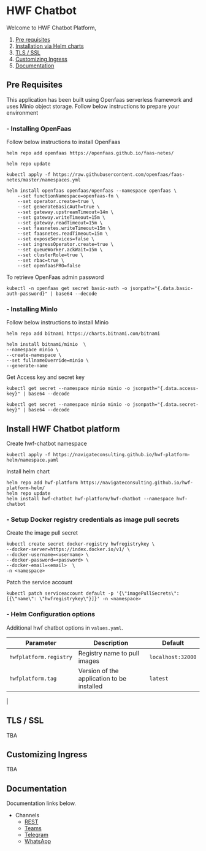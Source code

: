 # HWF Chatbot 

Welcome to HWF Chatbot Platform, 

1. [Pre requisites](#pre-requisites) 
2. [Installation via Helm charts](#install-hwf-chatbot-platform) 
3. [TLS / SSL](#tls--ssl)
4. [Customizing Ingress](#customizing-ingress)
5. [Documentation](#documentation) 

## Pre Requisites 

This application has been built using Openfaas serverless framework and uses Minio object storage. Follow below instructions to prepare your environment

### - Installing OpenFaas

Follow below instructions to install OpenFaas

    helm repo add openfaas https://openfaas.github.io/faas-netes/
    
    helm repo update
    
    kubectl apply -f https://raw.githubusercontent.com/openfaas/faas-netes/master/namespaces.yml
    
    helm install openfaas openfaas/openfaas --namespace openfaas \
		--set functionNamespace=openfaas-fn \
		--set operator.create=true \
		--set generateBasicAuth=true \
		--set gateway.upstreamTimeout=14m \
		--set gateway.writeTimeout=15m \
		--set gateway.readTimeout=15m \
		--set faasnetes.writeTimeout=15m \
		--set faasnetes.readTimeout=15m \
		--set exposeServices=false \
		--set ingressOperator.create=true \
		--set queueWorker.ackWait=15m \
		--set clusterRole=true \
		--set rbac=true \
		--set openfaasPRO=false 

To retrieve OpenFaas admin password 

    kubectl -n openfaas get secret basic-auth -o jsonpath="{.data.basic-auth-password}" | base64 --decode


### - Installing MinIo

Follow below instructions to install Minio

    helm repo add bitnami https://charts.bitnami.com/bitnami

    helm install bitnami/minio  \
    --namespace minio \
    --create-namespace \
    --set fullnameOverride=minio \
    --generate-name

Get Access key and secret key 

    kubectl get secret --namespace minio minio -o jsonpath="{.data.access-key}" | base64 --decode
    
    kubectl get secret --namespace minio minio -o jsonpath="{.data.secret-key}" | base64 --decode


## Install HWF Chatbot platform

Create hwf-chatbot namespace 

    kubectl apply -f https://navigateconsulting.github.io/hwf-platform-helm/namespace.yaml

Install helm chart 

    helm repo add hwf-platform https://navigateconsulting.github.io/hwf-platform-helm/
    helm repo update
    helm install hwf-chatbot hwf-platform/hwf-chatbot --namespace hwf-chatbot

### - Setup Docker registry credentials as image pull secrets

Create the image pull secret

    kubectl create secret docker-registry hwfregistrykey \
    --docker-server=https://index.docker.io/v1/ \
    --docker-username=<username> \
    --docker-password=<password> \
    --docker-email=<email>  \
	-n <namespace>

Patch the service account 

    kubectl patch serviceaccount default -p '{\"imagePullSecrets\": [{\"name\": \"hwfregistrykey\"}]}' -n <namespace> 


### - Helm Configuration options 

Additional hwf chatbot options in `values.yaml`.

| Parameter               | Description                           | Default                                                    |
| ----------------------- | ----------------------------------    | ---------------------------------------------------------- |
| `hwfplatform.registry` | Registry name to pull images | `localhost:32000` |
| `hwfplatform.tag` | Version of the application to be installed | `latest` |
|

## TLS / SSL
TBA

## Customizing Ingress
TBA

## Documentation 

Documentation links below.

- Channels
    - [REST](./docs/channel-rest.md)
    - [Teams](./docs/channel-teams.md)
    - [Telegram](./docs/channel-telegram.md)
    - [WhatsApp](./docs/channel-whatsapp.md)

